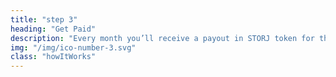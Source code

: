 ```yaml
---
title: "step 3"
heading: "Get Paid"
description: "Every month you’ll receive a payout in STORJ token for the storage and bandwidth you’ve provided on the network."
img: "/img/ico-number-3.svg"
class: "howItWorks"
---
```


